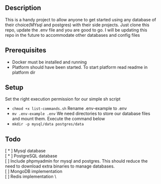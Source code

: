 
## Description
This is a handy project to allow anyone to get started using any database of their choice(MYsql and postgres) with their side projects. Just clone this repo, update the .env file and you are good to go.
I will be updating this repo in the future to accommodate other databases and config files

## Prerequisites
* Docker must be installed and running
* Platform should have been started. To start platform read readme in platform dir

## Setup
Set the right execution permission for our simple sh script
- `chmod +x list-commands.sh`
Rename .env-example to .env
-  `mv .env-example .env`
We need directories to store our database files and mount them. Execute the command below
-  `mkdir -p mysql/data postgres/data`

## Todo
[ * ] Mysql database \
[ * ] PostgreSQL database \
[ ] Include phpmyadmin for mysql and postgres. This should reduce the need to download extra binaries to manage databases.\
[ ] MongoDB implementation \
[ ] Redis implementation \